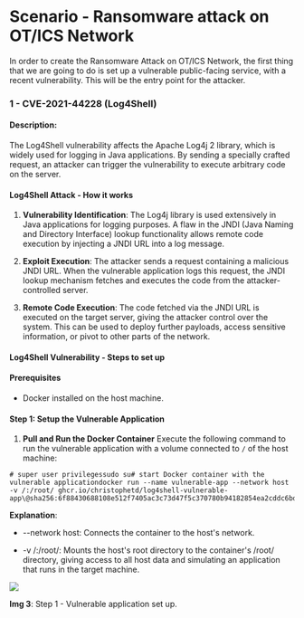 # Scenario - Ransomware attack on OT/ICS Network

In order to create the Ransomware Attack on OT/ICS Network, the first thing that we are going to do is set up a vulnerable public-facing service, with a recent vulnerability. This will be the entry point for the attacker.


### **1 - CVE-2021-44228 (Log4Shell)**

#### **Description:**

The Log4Shell vulnerability affects the Apache Log4j 2 library, which is widely used for logging in Java applications. By sending a specially crafted request, an attacker can trigger the vulnerability to execute arbitrary code on the server.


#### Log4Shell Attack - How it works

1. **Vulnerability Identification**: The Log4j library is used extensively in Java applications for logging purposes. A flaw in the JNDI (Java Naming and Directory Interface) lookup functionality allows remote code execution by injecting a JNDI URL into a log message.

2. **Exploit Execution**: The attacker sends a request containing a malicious JNDI URL. When the vulnerable application logs this request, the JNDI lookup mechanism fetches and executes the code from the attacker-controlled server.

3. **Remote Code Execution**: The code fetched via the JNDI URL is executed on the target server, giving the attacker control over the system. This can be used to deploy further payloads, access sensitive information, or pivot to other parts of the network.


#### Log4Shell Vulnerability - Steps to set up

#### **Prerequisites**

- Docker installed on the host machine.


#### **Step 1: Setup the Vulnerable Application**<a id="step-1-setup-the-vulnerable-application"></a>

1. **Pull and Run the Docker Container** Execute the following command to run the vulnerable application with a volume connected to `/` of the host machine:

```
# super user privilegessudo su# start Docker container with the vulnerable applicationdocker run --name vulnerable-app --network host -v /:/root/ ghcr.io/christophetd/log4shell-vulnerable-app\@sha256:6f88430688108e512f7405ac3c73d47f5c370780b94182854ea2cddc6bd59929
```

**Explanation**:

- \--network host: Connects the container to the host's network.

- -v /:/root/: Mounts the host's root directory to the container's /root/ directory, giving access to all host data and simulating an application that runs in the target machine.

![](https://lh7-rt.googleusercontent.com/docsz/AD_4nXdo_sYB36B3vdNlhukIFlQ2iB4QxqAJjJlzkUpXf4wpY-_EpD8QbLway6XLqyO5e3dvAszCDuu7rT7m4TzyBxQT3_urZ_331dfjKSHjC7GyxDQw1v9OD3sUJX8jL6e-AgIXR8H-0hk6cDE85RvTBB5HAPA0?key=ZVE4yllmhIbKOidz4k1V_g)

**Img 3**: Step 1 - Vulnerable application set up.

